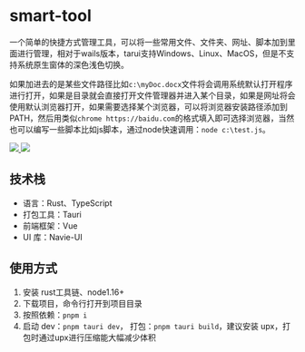 # smart-tool
一个简单的快捷方式管理工具，可以将一些常用文件、文件夹、网址、脚本加到里面进行管理，相对于wails版本，tarui支持Windows、Linux、MacOS，但是不支持系统原生窗体的深色浅色切换。

如果加进去的是某些文件路径比如`c:\myDoc.docx`文件将会调用系统默认打开程序进行打开，如果是目录就会直接打开文件管理器并进入某个目录，如果是网址将会使用默认浏览器打开，如果需要选择某个浏览器，可以将浏览器安装路径添加到PATH，然后用类似`chrome https://baidu.com`的格式填入即可选择浏览器，当然也可以编写一些脚本比如js脚本，通过node快速调用：`node c:\test.js`。

<p>
  <a href="https://github.com/Wyatex/smart-tool-tauri/releases/latest">
    <img src="https://img.shields.io/github/v/release/Wyatex/smart-tool-tauri" />
  </a>
  <a href="https://github.com/Wyatex/smart-tool-tauri/actions">
    <img src="https://github.com/Wyatex/smart-tool-tauri/actions/workflows/build.yml/badge.svg" />
  </a>
</p>

## 技术栈

- 语言：Rust、TypeScript
- 打包工具：Tauri
- 前端框架：Vue
- UI 库：Navie-UI

## 使用方式

1. 安装 rust工具链、node1.16+
2. 下载项目，命令行打开到项目目录
3. 按照依赖：`pnpm i`
4. 启动 dev：`pnpm tauri dev`， 打包：`pnpm tauri build`，建议安装 upx，打包时通过upx进行压缩能大幅减少体积

